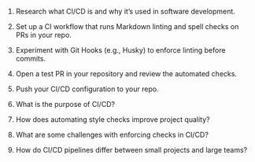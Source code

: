 1. Research what CI/CD is and why it’s used in software development.

2. Set up a CI workflow that runs Markdown linting and spell checks on PRs in your repo.

3. Experiment with Git Hooks (e.g., Husky) to enforce linting before commits.

4. Open a test PR in your repository and review the automated checks.

5. Push your CI/CD configuration to your repo.

6. What is the purpose of CI/CD?

7. How does automating style checks improve project quality?

8. What are some challenges with enforcing checks in CI/CD?

9. How do CI/CD pipelines differ between small projects and large teams?
